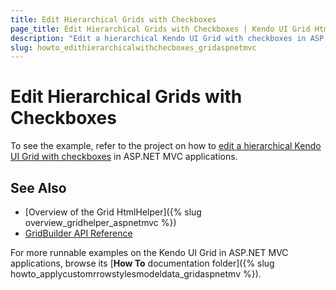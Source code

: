 ```yaml
---
title: Edit Hierarchical Grids with Checkboxes
page_title: Edit Hierarchical Grids with Checkboxes | Kendo UI Grid HtmlHelper
description: "Edit a hierarchical Kendo UI Grid with checkboxes in ASP.NET MVC applications."
slug: howto_edithierarchicalwithchecboxes_gridaspnetmvc
---
```


# Edit Hierarchical Grids with Checkboxes

To see the example, refer to the project on how to [edit a hierarchical Kendo UI Grid with checkboxes](https://github.com/telerik/ui-for-aspnet-mvc-examples/tree/master/grid/grid-ajax-hierarchy-editing-with-checkboxes) in ASP.NET MVC applications.

## See Also

* [Overview of the Grid HtmlHelper]({% slug overview_gridhelper_aspnetmvc %})
* [GridBuilder API Reference](../../../kendo-ui/api/Kendo.Mvc.UI.Fluent/GridBuilder)

For more runnable examples on the Kendo UI Grid in ASP.NET MVC applications, browse its [**How To** documentation folder]({% slug howto_applycustomrrowstylesmodeldata_gridaspnetmv %}).
